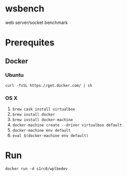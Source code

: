 # wsbench
web server/socket benchmark

# Prerequites

## Docker

### Ubuntu

`curl -fsSL https://get.docker.com/ | sh`

###  OS X

1. `brew cask install virtualbox`
2. `brew install docker`
3. `brew install docker-machine`
4. `docker-machine create --driver virtualbox default`
5. `docker-machine env default`
6. `eval $(docker-machine env default)`

# Run

`docker run -d s1rc0/wplbedev`

